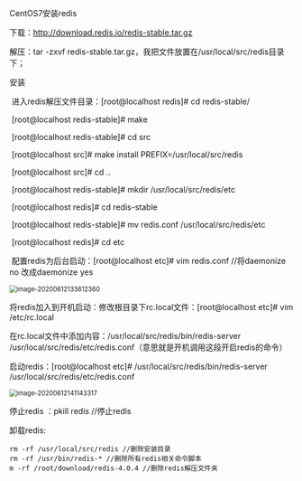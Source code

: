 CentOS7安装redis

下载：http://download.redis.io/redis-stable.tar.gz

解压：tar -zxvf redis-stable.tar.gz，我把文件放置在/usr/local/src/redis目录下；

安装

​	进入redis解压文件目录：[root@localhost redis]# cd redis-stable/

​	[root@localhost redis-stable]# make

​	[root@localhost redis-stable]# cd src

​	[root@localhost src]# make install PREFIX=/usr/local/src/redis

​	[root@localhost src]# cd ..

​	[root@localhost redis-stable]# mkdir /usr/local/src/redis/etc

​	[root@localhost redis]# cd redis-stable

​	[root@localhost redis-stable]# mv redis.conf /usr/local/src/redis/etc

​	[root@localhost redis]# cd etc

​	配置redis为后台启动：[root@localhost etc]# vim redis.conf //将daemonize no 改成daemonize yes

<img src="C:\Users\zhwei\AppData\Roaming\Typora\typora-user-images\image-20200612133612360.png" alt="image-20200612133612360" style="zoom:80%;" />

将redis加入到开机启动：修改根目录下rc.local文件：[root@localhost etc]# vim /etc/rc.local

在rc.local文件中添加内容：/usr/local/src/redis/bin/redis-server /usr/local/src/redis/etc/redis.conf（意思就是开机调用这段开启redis的命令）

启动redis：[root@localhost etc]# /usr/local/src/redis/bin/redis-server /usr/local/src/redis/etc/redis.conf

<img src="C:\Users\zhwei\AppData\Roaming\Typora\typora-user-images\image-20200612141143317.png" alt="image-20200612141143317" style="zoom:80%;" />

停止redis ：pkill redis  //停止redis

卸载redis:

```
rm -rf /usr/local/src/redis //删除安装目录
rm -rf /usr/bin/redis-* //删除所有redis相关命令脚本
m -rf /root/download/redis-4.0.4 //删除redis解压文件夹
```

